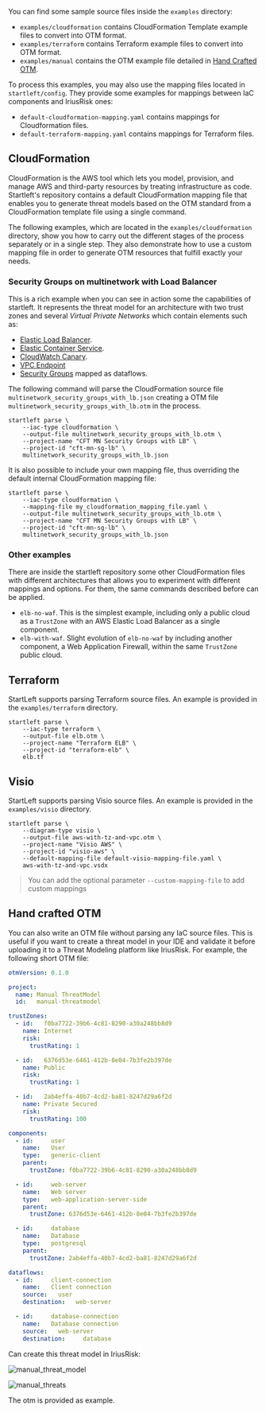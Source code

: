 You can find some sample source files inside the `examples` directory:

* `examples/cloudformation` contains CloudFormation Template example files to convert into OTM format.
* `examples/terraform` contains Terraform example files to convert into OTM format.
* `examples/manual` contains the OTM example file detailed in [Hand Crafted OTM](#hand-crafted-OTM).

To process this examples, you may also use the mapping files located in `startleft/config`. They provide some examples
for mappings between IaC components and IriusRisk ones:
* `default-cloudformation-mapping.yaml` contains mappings for Cloudformation files.
* `default-terraform-mapping.yaml` contains mappings for Terraform files.

## CloudFormation
CloudFormation is the AWS tool which lets you model, provision, and manage AWS and third-party resources by treating 
infrastructure as code. Startleft's repository contains a default CloudFormation mapping file that enables you to 
generate threat models based on the OTM standard from a CloudFormation template file using 
a single command.

The following examples, which are located in the `examples/cloudformation` directory, show you how to carry out the 
different stages of the process separately or in a single step. They also demonstrate how to use a custom mapping file 
in order to generate OTM resources that fulfill exactly your needs.

### Security Groups on multinetwork with Load Balancer
This is a rich example when you can see in action some the capabilities of startleft. It represents the threat model for
an architecture with two trust zones and several _Virtual Private Networks_ which contain elements such as:
* [Elastic Load Balancer](https://aws.amazon.com/elasticloadbalancing/).
* [Elastic Container Service](https://aws.amazon.com/ecs/).
* [CloudWatch Canary](https://docs.aws.amazon.com/AmazonCloudWatch/latest/monitoring/CloudWatch_Synthetics_Canaries_Create.html).
* [VPC Endpoint](https://docs.aws.amazon.com/vpc/latest/privatelink/vpc-endpoints.html)
* [Security Groups](https://docs.aws.amazon.com/vpc/latest/userguide/VPC_SecurityGroups.html#VPCSecurityGroups) mapped as dataflows.

The following command will parse the CloudFormation source file `multinetwork_security_groups_with_lb.json` creating a 
OTM file `multinetwork_security_groups_with_lb.otm` in the process.
```shell
startleft parse \
	--iac-type cloudformation \
	--output-file multinetwork_security_groups_with_lb.otm \
	--project-name "CFT MN Security Groups with LB" \
	--project-id "cft-mn-sg-lb" \
	multinetwork_security_groups_with_lb.json
```
It is also possible to include your own mapping file, thus overriding the default internal CloudFormation mapping file:
```shell
startleft parse \
	--iac-type cloudformation \
	--mapping-file my_cloudformation_mapping_file.yaml \
	--output-file multinetwork_security_groups_with_lb.otm \
	--project-name "CFT MN Security Groups with LB" \
	--project-id "cft-mn-sg-lb" \
	multinetwork_security_groups_with_lb.json
```

### Other examples
There are inside the startleft repository some other CloudFormation files with different architectures that allows you 
to experiment with different mappings and options. For them, the same commands described before can be applied.
* `elb-no-waf`. This is the simplest example, including only a public cloud as a `TrustZone` with an AWS Elastic Load 
Balancer as a single component.
* `elb-with-waf`. Slight evolution of `elb-no-waf` by including another component, a Web Application Firewall, within 
the same `TrustZone` public cloud.  

## Terraform

StartLeft supports parsing Terraform source files. An example is provided in the `examples/terraform` directory.

```shell
startleft parse \
	--iac-type terraform \
	--output-file elb.otm \
	--project-name "Terraform ELB" \
	--project-id "terraform-elb" \
	elb.tf
```

## Visio

StartLeft supports parsing Visio source files. An example is provided in the `examples/visio` directory.

```shell
startleft parse \
	--diagram-type visio \
	--output-file aws-with-tz-and-vpc.otm \
	--project-name "Visio AWS" \
	--project-id "visio-aws" \
    --default-mapping-file default-visio-mapping-file.yaml \
	aws-with-tz-and-vpc.vsdx
```
> You can add the optional parameter ```--custom-mapping-file``` to add custom mappings  

## Hand crafted OTM

You can also write an OTM file without parsing any IaC source files. This is useful if you want to create a threat model 
in your IDE and validate it before uploading it to a Threat Modeling platform like IriusRisk. For example, the following short OTM file:

```yaml
otmVersion: 0.1.0

project:
  name: Manual ThreatModel
  id:   manual-threatmodel

trustZones:
  - id:   f0ba7722-39b6-4c81-8290-a30a248bb8d9
    name: Internet
    risk:
      trustRating: 1

  - id:   6376d53e-6461-412b-8e04-7b3fe2b397de
    name: Public
    risk:
      trustRating: 1

  - id:   2ab4effa-40b7-4cd2-ba81-8247d29a6f2d
    name: Private Secured
    risk:
      trustRating: 100

components:
  - id:     user
    name:   User
    type:   generic-client
    parent:
      trustZone: f0ba7722-39b6-4c81-8290-a30a248bb8d9

  - id:     web-server
    name:   Web server
    type:   web-application-server-side
    parent:
      trustZone: 6376d53e-6461-412b-8e04-7b3fe2b397de

  - id:     database
    name:   Database
    type:   postgresql
    parent:
      trustZone: 2ab4effa-40b7-4cd2-ba81-8247d29a6f2d

dataflows:
  - id:     client-connection
    name:   Client connection
    source:   user
    destination:   web-server

  - id:     database-connection
    name:   Database connection
    source:   web-server
    destination:     database
```

Can create this threat model in IriusRisk:

![manual_threat_model](https://user-images.githubusercontent.com/78788891/154970903-61442af4-6792-4cd1-8dad-70fb347f5f4d.png)

![manual_threats](https://user-images.githubusercontent.com/78788891/154971033-5480f0b7-0d2f-4f53-83ef-b29c569fec86.png)

The otm is provided as example.
